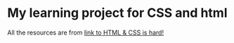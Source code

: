 # My learning project for CSS and html

All the resources are from
[link to HTML & CSS is hard!](https://www.internetingishard.com/html-and-css/)
